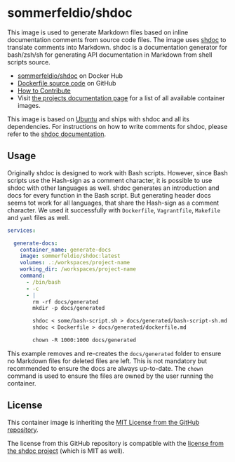 # sommerfeldio/shdoc

This image is used to generate Markdown files based on inline documentation comments from source code files. The image uses [shdoc](https://github.com/reconquest/shdoc) to translate comments into Markdown. shdoc is a documentation generator for bash/zsh/sh for generating API documentation in Markdown from shell scripts source.

- [sommerfeldio/shdoc](https://hub.docker.com/r/sommerfeldio/shdoc) on Docker Hub
- [Dockerfile source code](https://github.com/sommerfeld-io/container-images/tree/main/components/shdoc) on GitHub
- [How to Contribute](https://sommerfeld-io.github.io/container-images/about/contribute)
- Visit [the projects documentation page](https://sommerfeld-io.github.io/container-images) for a list of all available container images.

This image is based on [Ubuntu](https://hub.docker.com/_/ubuntu) and ships with shdoc and all its dependencies. For instructions on how to write comments for shdoc, please refer to the [shdoc documentation](https://github.com/reconquest/shdoc).

## Usage
Originally shdoc is designed to work with Bash scripts. However, since Bash scripts use the Hash-sign as a comment character, it is possible to use shdoc with other languages as well. shdoc generates an introduction and docs for every function in the Bash script. But generating header docs seems tot work for all languages, that share the Hash-sign as a comment character. We used it successfully with `Dockerfile`, `Vagrantfile`, `Makefile` and `yaml` files as well.

```yaml
services:

  generate-docs:
    container_name: generate-docs
    image: sommerfeldio/shdoc:latest
    volumes: .:/workspaces/project-name
    working_dir: /workspaces/project-name
    command:
      - /bin/bash
      - -c
      - |
        rm -rf docs/generated
        mkdir -p docs/generated

        shdoc < some/bash-script.sh > docs/generated/bash-script-sh.md
        shdoc < Dockerfile > docs/generated/dockerfile.md

        chown -R 1000:1000 docs/generated
```

This example removes and re-creates the `docs/generated` folder to ensure no Markdown files for deleted files are left. This is not mandatory but recommended to ensure the docs are always up-to-date. The `chown` command is used to ensure the files are owned by the user running the container.

## License
This container image is inheriting the [MIT License from the GitHub repository](https://sommerfeld-io.github.io/container-images/about/license).

The license from this GitHub repository is compatible with the [license from the shdoc project](https://github.com/reconquest/shdoc/blob/master/LICENSE) (which is MIT as well).
